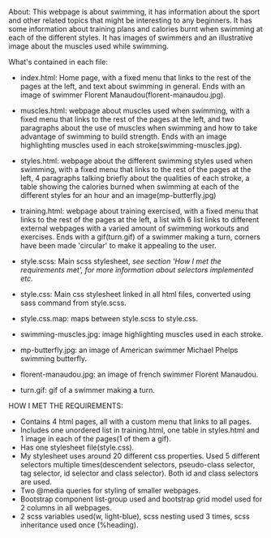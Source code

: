 About:
  This webpage is about swimming, it has information about the sport and other related topics that might be interesting to any beginners. It has some information about training plans and calories burnt when swimming at each of the different styles. It has images of swimmers and an illustrative image about the muscles used while swimming.

What's contained in each file:
  - index.html: Home page, with a fixed menu that links to the rest of the pages at the left, and text about swimming in general. Ends with an image of swimmer Florent Manaudou(florent-manaudou.jpg).

  - muscles.html: webpage about muscles used when swimming, with a fixed menu that links to the rest of the pages at the left, and two paragraphs about the use of muscles when swimming and how to take advantage of swimming to build strength. Ends with an image highlighting muscles used in each stroke(swimming-muscles.jpg).

  - styles.html: webpage about the different swimming styles used when swimming, with a fixed menu that links to the rest of the pages at the left, 4 paragraphs talking briefly about the qualities of each stroke, a table showing the calories burned when swimming at each of the different styles for an hour and an image(mp-butterfly.jpg)

  - training.html: webpage about training exercised, with a fixed menu that links to the rest of the pages at the left, a list with 6 list links to different external webpages with a varied amount of swimming workouts and exercises. Ends with a gif(turn.gif) of a swimmer making a turn, corners have been made 'circular' to make it appealing to the user.

  - style.scss: Main scss stylesheet, *see section 'How I met the requirements met', for more information about selectors implemented etc.*

  - style.css: Main css stylesheet linked in all html files, converted using sass command from style.scss.

  - style.css.map: maps between style.scss to style.css.

  - swimming-muscles.jpg: image highlighting muscles used in each stroke.

  - mp-butterfly.jpg: an image of American swimmer Michael Phelps swimming butterfly.

  - florent-manaudou.jpg: an image of french swimmer Florent Manaudou.

  - turn.gif: gif of a swimmer making a turn.

HOW I MET THE REQUIREMENTS:
- Contains 4 html pages, all with a custom menu that links to all pages.
- Includes one unordered list in training.html, one table in styles.html and 1 image in each of the pages(1 of them a gif).
- Has one stylesheet file(style.css).
- My stylesheet uses around 20 different css properties. Used 5 different selectors multiple times(descendent selectors, pseudo-class selector, tag selector, id selector and class selector). Both id and class selectors are used.
- Two @media queries for styling of smaller webpages.
- Bootstrap component list-group used and bootstrap grid model used for 2 columns in all webpages.
- 2 scss variables used(w, light-blue), scss nesting used 3 times, scss inheritance used once (%heading).
